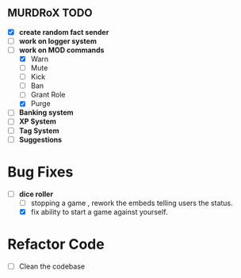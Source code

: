 ## MURDRoX TODO 

* [x] **create random fact sender**
* [ ] **work on logger system**
* [ ] **work on MOD commands**
    * [x] Warn 
    * [ ] Mute
    * [ ] Kick 
    * [ ] Ban 
    * [ ] Grant Role 
    * [x] Purge
* [ ] **Banking system**
* [ ] **XP System**
* [ ] **Tag System**
* [ ] **Suggestions**

# Bug Fixes

* [ ] **dice roller**
    * [ ] stopping a game , rework the embeds telling users the status.
    * [x] fix ability to start a game against yourself.

# Refactor Code

* [ ] Clean the codebase



